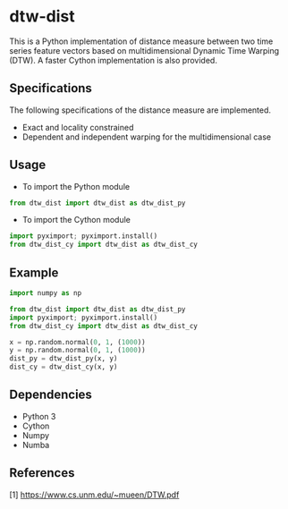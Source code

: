 # dtw-dist
This is a Python implementation of distance measure between two time series feature vectors based on multidimensional Dynamic Time Warping (DTW). A faster Cython implementation is also provided.

## Specifications
The following specifications of the distance measure are implemented.
* Exact and locality constrained
* Dependent and independent warping for the multidimensional case

## Usage
* To import the Python module
```python
from dtw_dist import dtw_dist as dtw_dist_py
```
* To import the Cython module
```python
import pyximport; pyximport.install()
from dtw_dist_cy import dtw_dist as dtw_dist_cy
```

## Example
```python
import numpy as np

from dtw_dist import dtw_dist as dtw_dist_py
import pyximport; pyximport.install()
from dtw_dist_cy import dtw_dist as dtw_dist_cy

x = np.random.normal(0, 1, (1000))
y = np.random.normal(0, 1, (1000))
dist_py = dtw_dist_py(x, y)
dist_cy = dtw_dist_cy(x, y)
```

## Dependencies
* Python 3
* Cython
* Numpy
* Numba

## References
[1] https://www.cs.unm.edu/~mueen/DTW.pdf